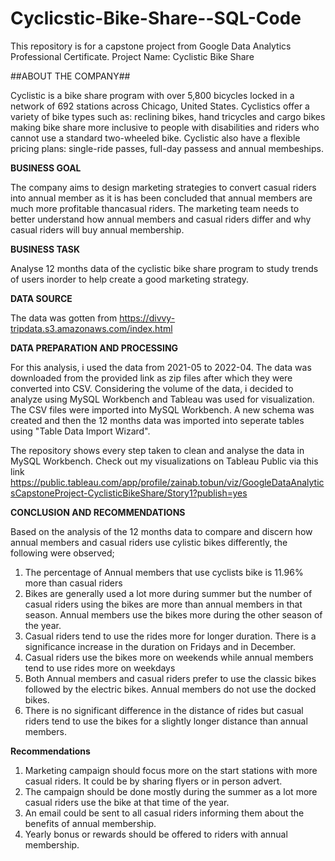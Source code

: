 # Cyclicstic-Bike-Share--SQL-Code
This repository is for a capstone project from Google Data Analytics Professional Certificate.
Project Name: Cyclistic Bike Share 

##ABOUT THE COMPANY##

Cyclistic is a bike share program with over 5,800 bicycles locked in a network of 692 stations across Chicago, United States. Cyclistics offer a variety of bike types such as: reclining bikes, hand tricycles and cargo bikes making bike share more inclusive to people with disabilities and riders who cannot use a standard two-wheeled bike. Cyclistic also have a flexible pricing plans: single-ride passes, full-day passess and annual membeships. 

**BUSINESS GOAL**

The company aims to design marketing strategies to convert casual riders into annual member as it is has been concluded that annual members are much more profitable thancasual riders. The marketing team needs to better understand how annual members and casual riders differ and why casual riders will buy annual membership. 

**BUSINESS TASK**

Analyse 12 months data of the cyclistic bike share program to study trends of users inorder to help create a good marketing strategy.

**DATA SOURCE**

The data was gotten from https://divvy-tripdata.s3.amazonaws.com/index.html

**DATA PREPARATION AND PROCESSING**

For this analysis, i used the data from 2021-05 to 2022-04. The data was downloaded from the provided link as zip files after which they were converted into CSV. Considering the volume of the data, i decided to analyze using MySQL Workbench and Tableau was used for visualization.
The CSV files were imported into MySQL Workbench. A new schema was created and then the 12 months data was imported into seperate tables using "Table Data Import Wizard". 

The repository shows every step taken to clean and analyse the data in MySQL Workbench. 
Check out my visualizations on Tableau Public via this link https://public.tableau.com/app/profile/zainab.tobun/viz/GoogleDataAnalyticsCapstoneProject-CyclisticBikeShare/Story1?publish=yes

**CONCLUSION AND RECOMMENDATIONS**

Based on the analysis of the 12 months data to compare and discern how annual members and casual riders use cylistic bikes differently, the following were observed;

1. The percentage of Annual members that use cyclists bike is 11.96% more than casual riders
2. Bikes are generally used a lot more during summer but the number of casual riders using the bikes are more than annual members in that season. Annual members use the bikes more during the other season of the year. 
3. Casual riders tend to use the rides more for longer duration. There is a significance increase in the duration on Fridays and in December. 
4. Casual riders use the bikes more on weekends while annual members tend to use rides more on weekdays 
5. Both Annual members and casual riders prefer to use the classic bikes followed by the electric bikes. Annual members do not use the docked bikes.  
6. There is no significant difference in the distance of rides but casual riders tend to use the bikes for a slightly longer distance than annual members.

**Recommendations**
1. Marketing campaign should focus more on the start stations with more casual riders. It could be by sharing flyers or in person advert.
2. The campaign should be done mostly during the summer as a lot more casual riders use the bike at that time of the year.
3. An email could be sent to all casual riders informing them about the benefits of annual membership.
4. Yearly bonus or rewards should be offered  to riders with annual membership. 


